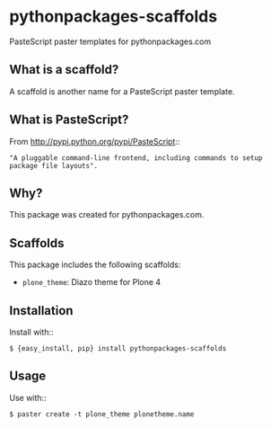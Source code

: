 pythonpackages-scaffolds
========================

PasteScript paster templates for pythonpackages.com

What is a scaffold?
-------------------

A scaffold is another name for a PasteScript paster template.

What is PasteScript?
--------------------

From http://pypi.python.org/pypi/PasteScript:: 

    "A pluggable command-line frontend, including commands to setup package file layouts".

Why?
----

This package was created for pythonpackages.com.

Scaffolds
---------

This package includes the following scaffolds:

- ``plone_theme``: Diazo theme for Plone 4

Installation
------------

Install with::

    $ {easy_install, pip} install pythonpackages-scaffolds

Usage
-----

Use with::

    $ paster create -t plone_theme plonetheme.name
